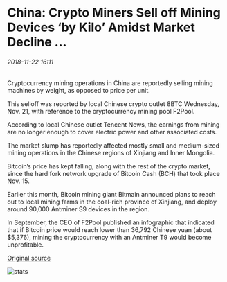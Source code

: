 # China: Crypto Miners Sell off Mining Devices ‘by Kilo’ Amidst Market Decline ...

###### 2018-11-22 16:11

Cryptocurrency mining operations in China are reportedly selling mining machines by weight, as opposed to price per unit.

This selloff was reported by local Chinese crypto outlet 8BTC Wednesday, Nov. 21, with reference to the cryptocurrency mining pool F2Pool.

According to local Chinese outlet Tencent News, the earnings from mining are no longer enough to cover electric power and other associated costs.

The market slump has reportedly affected mostly small and medium-sized mining operations in the Chinese regions of Xinjiang and Inner Mongolia.

Bitcoin’s price has kept falling, along with the rest of the crypto market, since the hard fork network upgrade of Bitcoin Cash (BCH) that took place Nov. 15.

Earlier this month, Bitcoin mining giant Bitmain announced plans to reach out to local mining farms in the coal-rich province of Xinjiang, and deploy around 90,000 Antminer S9 devices in the region.

In September, the CEO of F2Pool published an infographic that indicated that if Bitcoin price would reach lower than 36,792 Chinese yuan (about $5,376), mining the cryptocurrency with an Antminer T9 would become unprofitable.

[Original source](https://cointelegraph.com/news/china-crypto-miners-sell-off-mining-devices-by-kilo-amidst-market-decline)

![stats](https://c.statcounter.com/11760860/0/a89fa40b/1/ "stats")